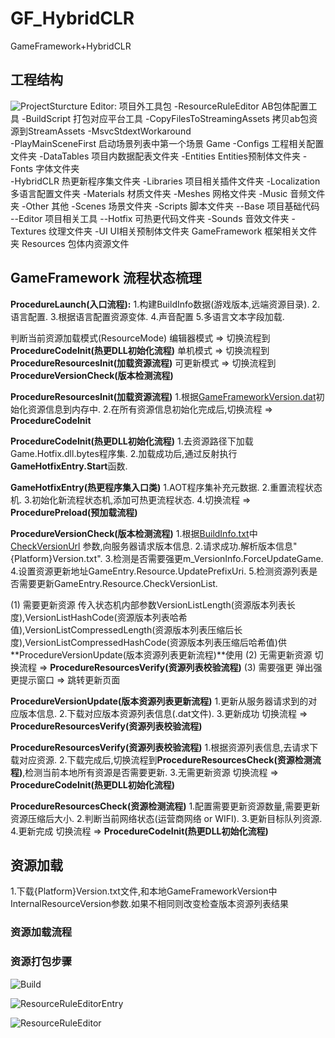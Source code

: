# GF_HybridCLR
GameFramework+HybridCLR

## 工程结构
![ProjectSturcture](E:\Demo\GF_HybridCLR\README\ProjectSturcture.png)
Editor:	项目外工具包
-ResourceRuleEditor	AB包体配置工具
-BuildScript	打包对应平台工具
-CopyFilesToStreamingAssets	拷贝ab包资源到StreamAssets
-MsvcStdextWorkaround	
-PlayMainSceneFirst	启动场景列表中第一个场景
Game
-Configs	工程相关配置文件夹
-DataTables	项目内数据配表文件夹
-Entities	Entities预制体文件夹
-Fonts	字体文件夹	
-HybridCLR	热更新程序集文件夹
-Libraries	项目相关插件文件夹
-Localization	多语言配置文件夹
-Materials	材质文件夹
-Meshes	网格文件夹
-Music	音频文件夹
-Other	其他
-Scenes	场景文件夹
-Scripts	脚本文件夹
--Base	项目基础代码
--Editor	项目相关工具
--Hotfix	可热更代码文件夹
-Sounds	音效文件夹
-Textures 纹理文件夹
-UI	UI相关预制体文件夹
GameFramework	框架相关文件夹
Resources	包体内资源文件

## GameFramework 流程状态梳理
**ProcedureLaunch(入口流程):**
1.构建BuildInfo数据(游戏版本,远端资源目录).
2.语言配置.
3.根据语言配置资源变体.
4.声音配置
5.多语言文本字段加载.

判断当前资源加载模式(ResourceMode)
编辑器模式 => 切换流程到 **ProcedureCodeInit(热更DLL初始化流程)**
单机模式 => 切换流程到 **ProcedureResourcesInit(加载资源流程)**
可更新模式 => 切换流程到 **ProcedureVersionCheck(版本检测流程)**

**ProcedureResourcesInit(加载资源流程)**
1.根据<u>GameFrameworkVersion.dat</u>初始化资源信息到内存中.
2.在所有资源信息初始化完成后,切换流程 => **ProcedureCodeInit**

**ProcedureCodeInit(热更DLL初始化流程)**
1.去资源路径下加载Game.Hotfix.dll.bytes程序集.
2.加载成功后,通过反射执行**GameHotfixEntry.Start**函数.

**GameHotfixEntry(热更程序集入口类)**
1.AOT程序集补充元数据.
2.重置流程状态机.
3.初始化新流程状态机,添加可热更流程状态.
4.切换流程 => **ProcedurePreload(预加载流程)**

**ProcedureVersionCheck(版本检测流程)**
1.根据<u>BuildInfo.txt</u>中<u>CheckVersionUrl</u> 参数,向服务器请求版本信息.
2.请求成功.解析版本信息"{Platform}Version.txt".
3.检测是否需要强更m_VersionInfo.ForceUpdateGame.
4.设置资源更新地址GameEntry.Resource.UpdatePrefixUri.
5.检测资源列表是否需要更新GameEntry.Resource.CheckVersionList.

(1) 需要更新资源
传入状态机内部参数VersionListLength(资源版本列表长度),VersionListHashCode(资源版本列表哈希值),VersionListCompressedLength(资源版本列表压缩后长度),VersionListCompressedHashCode(资源版本列表压缩后哈希值)供**ProcedureVersionUpdate(版本资源列表更新流程)**使用
(2) 无需更新资源
切换流程 => **ProcedureResourcesVerify(资源列表校验流程)**
(3) 需要强更
弹出强更提示窗口 => 跳转更新页面

**ProcedureVersionUpdate(版本资源列表更新流程)**
1.更新从服务器请求到的对应版本信息.
2.下载对应版本资源列表信息(.dat文件).
3.更新成功 切换流程 => **ProcedureResourcesVerify(资源列表校验流程)**

**ProcedureResourcesVerify(资源列表校验流程)**
1.根据资源列表信息,去请求下载对应资源.
2.下载完成后,切换流程到**ProcedureResourcesCheck(资源检测流程)**,检测当前本地所有资源是否需要更新.
3.无需更新资源 切换流程 => **ProcedureCodeInit(热更DLL初始化流程)**

**ProcedureResourcesCheck(资源检测流程)**
1.配置需要更新资源数量,需要更新资源压缩后大小.
2.判断当前网络状态(运营商网络 or WIFI).
3.更新目标队列资源.
4.更新完成 切换流程 =>  **ProcedureCodeInit(热更DLL初始化流程)**

## 资源加载
1.下载{Platform}Version.txt文件,和本地GameFrameworkVersion中InternalResourceVersion参数.如果不相同则改变检查版本资源列表结果

### 资源加载流程



### 资源打包步骤

![Build](E:\Demo\GF_HybridCLR\README\Build.png)



![ResourceRuleEditorEntry](E:\Demo\GF_HybridCLR\README\ResourceRuleEditorEntry.png)



![ResourceRuleEditor](E:\Demo\GF_HybridCLR\README\ResourceRuleEditor.png)
